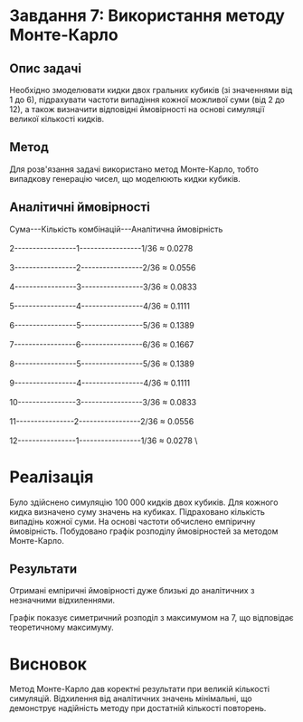 # Завдання 7: Використання методу Монте-Карло

## Опис задачі

Необхідно змоделювати кидки двох гральних кубиків (зі значеннями від 1 до 6), підрахувати частоти випадіння кожної можливої суми (від 2 до 12), а також визначити відповідні ймовірності на основі симуляції великої кількості кидків.

## Метод

Для розв'язання задачі використано метод Монте-Карло, тобто випадкову генерацію чисел, що моделюють кидки кубиків.

## Аналітичні ймовірності

Сума---Кількість комбінацій---Аналітична ймовірність \
\
2-----------------1-----------------1/36 ≈ 0.0278 \
\
3-----------------2-----------------2/36 ≈ 0.0556 \
\
4-----------------3-----------------3/36 ≈ 0.0833 \
\
5-----------------4-----------------4/36 ≈ 0.1111 \
\
6-----------------5-----------------5/36 ≈ 0.1389 \
\
7-----------------6-----------------6/36 ≈ 0.1667 \
\
8-----------------5-----------------5/36 ≈ 0.1389 \
\
9-----------------4-----------------4/36 ≈ 0.1111 \
\
10----------------3-----------------3/36 ≈ 0.0833 \
\
11----------------2-----------------2/36 ≈ 0.0556 \
\
12----------------1-----------------1/36 ≈ 0.0278 \

# Реалізація

Було здійснено симуляцію 100 000 кидків двох кубиків. Для кожного кидка визначено суму значень на кубиках. Підраховано кількість випадінь кожної суми. На основі частоти обчислено емпіричну ймовірність. Побудовано графік розподілу ймовірностей за методом Монте-Карло.

## Результати

Отримані емпіричні ймовірності дуже близькі до аналітичних з незначними відхиленнями.

Графік показує симетричний розподіл з максимумом на 7, що відповідає теоретичному максимуму.

# Висновок

Метод Монте-Карло дав коректні результати при великій кількості симуляцій. Відхилення від аналітичних значень мінімальні, що демонструє надійність методу при достатній кількості повторень.
